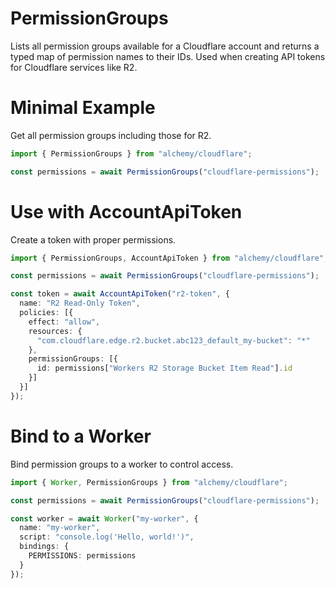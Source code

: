 # PermissionGroups

Lists all permission groups available for a Cloudflare account and returns a typed map of permission names to their IDs. Used when creating API tokens for Cloudflare services like R2.

# Minimal Example

Get all permission groups including those for R2.

```ts
import { PermissionGroups } from "alchemy/cloudflare";

const permissions = await PermissionGroups("cloudflare-permissions");
```

# Use with AccountApiToken

Create a token with proper permissions.

```ts
import { PermissionGroups, AccountApiToken } from "alchemy/cloudflare";

const permissions = await PermissionGroups("cloudflare-permissions");

const token = await AccountApiToken("r2-token", {
  name: "R2 Read-Only Token", 
  policies: [{
    effect: "allow",
    resources: {
      "com.cloudflare.edge.r2.bucket.abc123_default_my-bucket": "*"
    },
    permissionGroups: [{
      id: permissions["Workers R2 Storage Bucket Item Read"].id
    }]
  }]
});
```

# Bind to a Worker

Bind permission groups to a worker to control access.

```ts
import { Worker, PermissionGroups } from "alchemy/cloudflare";

const permissions = await PermissionGroups("cloudflare-permissions");

const worker = await Worker("my-worker", {
  name: "my-worker",
  script: "console.log('Hello, world!')",
  bindings: {
    PERMISSIONS: permissions
  }
});
```